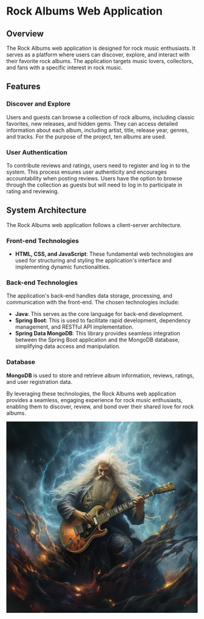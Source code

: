 # Rock Albums Web Application

## Overview
The Rock Albums web application is designed for rock music enthusiasts. It serves as a platform where users can discover, explore, and interact with their favorite rock albums. The application targets music lovers, collectors, and fans with a specific interest in rock music.

## Features

### Discover and Explore
Users and guests can browse a collection of rock albums, including classic favorites, new releases, and hidden gems. They can access detailed information about each album, including artist, title, release year, genres, and tracks. For the purpose of the project, ten albums are used.

### User Authentication
To contribute reviews and ratings, users need to register and log in to the system. This process ensures user authenticity and encourages accountability when posting reviews. Users have the option to browse through the collection as guests but will need to log in to participate in rating and reviewing.

## System Architecture
The Rock Albums web application follows a client-server architecture.

### Front-end Technologies
- **HTML, CSS, and JavaScript**: These fundamental web technologies are used for structuring and styling the application's interface and implementing dynamic functionalities.

### Back-end Technologies
The application's back-end handles data storage, processing, and communication with the front-end. The chosen technologies include:
- **Java**: This serves as the core language for back-end development.
- **Spring Boot**: This is used to facilitate rapid development, dependency management, and RESTful API implementation.
- **Spring Data MongoDB**: This library provides seamless integration between the Spring Boot application and the MongoDB database, simplifying data access and manipulation.

### Database
**MongoDB** is used to store and retrieve album information, reviews, ratings, and user registration data.

By leveraging these technologies, the Rock Albums web application provides a seamless, engaging experience for rock music enthusiasts, enabling them to discover, review, and bond over their shared love for rock albums.

![Rock Album Cover](src/main/resources/static/images/rock_cover.png)
